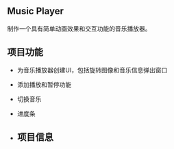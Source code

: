 ## Music Player

制作一个具有简单动画效果和交互功能的音乐播放器。

## 项目功能

- 为音乐播放器创建UI，包括旋转图像和音乐信息弹出窗口
- 添加播放和暂停功能
- 切换音乐
- 进度条

- ## 项目信息
